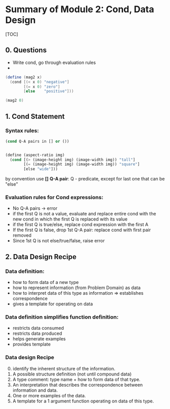 # Summary of Module 2: Cond, Data Design

[TOC]

## 0. Questions
- Write cond, go through evaluation rules
-
```java
(define (mag2 x)
  (cond [(< x 0) "negative"]
        [(= x 0) "zero"]
        [else    "positive"]))

(mag2 0)

```
## 1. Cond Statement
### Syntax rules:

```lisp
(cond Q-A pairs in [] or ())


(define (aspect-ratio img)
  (cond [(> (image-height img) (image-width img)) "tall"]
        [(= (image-height img) (image-width img)) "square"]
        [else "wide"]))
```
by convention use __[]__
__Q-A pair__: Q - predicate, except for last one that can be "else"

### Evaluation rules for Cond expressions:
- No Q-A pairs -> error
- if the first Q is not a value, evaluate and replace entire cond with the new cond in which the first Q is replaced with its value
- if the first Q is true/else, replace cond expression with the first A
- If the first Q is false, drop 1st Q-A pair: replace cond with first pair removed
- Since 1st Q is not else/true/false, raise error

## 2. Data Design Recipe
### Data definition:

- how to form data of a new type
- how to represent information (from Problem Domain) as data
- how to interpret data of this type as information => establishes correspondence
- gives a template for operating on data

### Data definition simplifies function definition:
- restricts data consumed
- restricts data produced
- helps generate examples
- provides template


### Data design Recipe
0. identify the inherent structure of the information.
1. A possible structure definition (not until compound data)
2. A type comment: type name + how to form data of that type.
3. An interpretation that describes the correspondence between information and data.
4. One or more examples of the data.
5. A template for a 1 argument function operating on data of this type.
